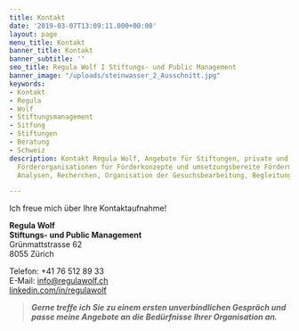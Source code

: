 ```yaml
---
title: Kontakt
date: '2019-03-07T13:09:11.000+00:00'
layout: page
menu_title: Kontakt
banner_title: Kontakt
banner_subtitle: ''
seo_title: Regula Wolf I Stiftungs- und Public Management
banner_image: "/uploads/steinwasser_2_Ausschnitt.jpg"
keywords:
- Kontakt
- Regula
- Wolf
- Stiftungsmanagement
- Sitfung
- Stiftungen
- Beratung
- Schweiz
description: Kontakt Regula Wolf, Angebote für Stiftungen, private und öffentliche
  Förderorganisationen für Förderkonzepte und umsetzungsbereite Fördermassnahmen,
  Analysen, Recherchen, Organisation der Gesuchsbearbeitung, Begleitung der Neupositionierung

---
```

Ich freue mich über Ihre Kontaktaufnahme!

**Regula Wolf  
Stiftungs- und Public Management**  
Grünmattstrasse 62  
8055 Zürich

Telefon: +41 76 512 89 33  
E-Mail: [info@regulawolf.ch](mailto:info@regulawolf.ch)  
[linkedin.com/in/regulawolf ](https://www.linkedin.com/in/regulawolf)

> **_Gerne treffe ich Sie zu einem ersten unverbindlichen Gespräch und passe meine Angebote an die Bedürfnisse Ihrer Organisation an._**